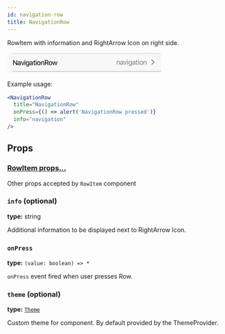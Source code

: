 ```yaml
---
id: navigation-row
title: NavigationRow
---
```


RowItem with information and RightArrow Icon on right side.

![NavigationRow component](assets/navigation-row.png)
 
Example usage:
```jsx
<NavigationRow
  title="NavigationRow"
  onPress={() => alert('NavigationRow pressed')}
  info="navigation"
/>
```

## Props

### [RowItem props...](row-item.html#props)

Other props accepted by `RowItem` component

### `info` (optional)  
**type:** string

Additional information to be displayed next to RightArrow Icon.

### `onPress`
**type:** `(value: boolean) => *`

`onPress` event fired when user presses Row.

### `theme` (optional)
**type:** [`Theme`](theme.html)
 
Custom theme for component. By default provided by the ThemeProvider.

